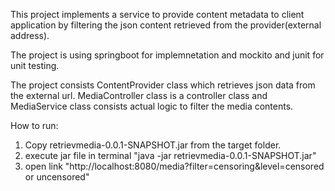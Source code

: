 This project implements a service to provide content metadata to client application by filtering the json content retrieved from the provider(external address).

The project is using springboot for implemnetation and mockito and junit for unit testing.

The project consists ContentProvider class which retrieves json data from the external url. 
MediaController class is a controller class and MediaService class consists actual logic to filter the media contents.


How to run:

1) Copy retrievmedia-0.0.1-SNAPSHOT.jar from the target folder.
2) execute jar file in terminal "java -jar retrievmedia-0.0.1-SNAPSHOT.jar"
3) open link "http://localhost:8080/media?filter=censoring&level=censored or uncensored"






